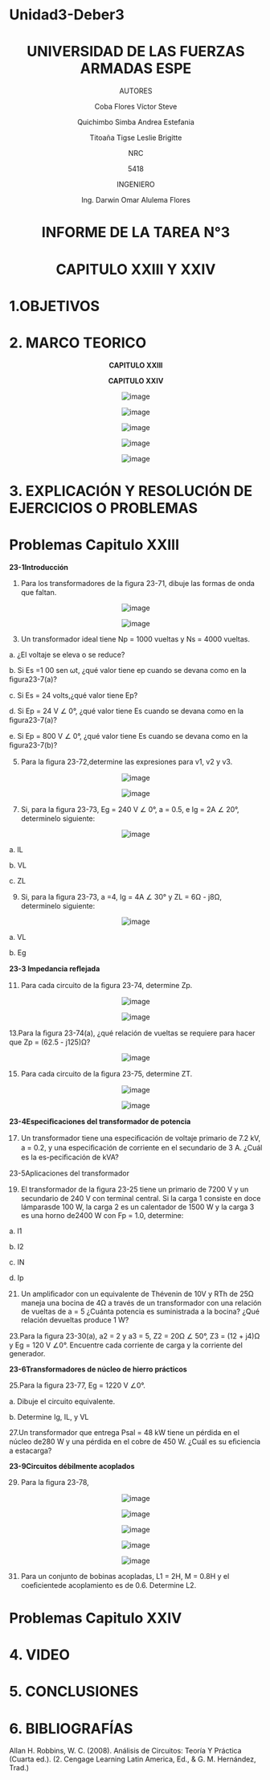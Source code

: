 # Unidad3-Deber3

<div align="center">

# UNIVERSIDAD DE LAS FUERZAS ARMADAS ESPE

AUTORES

Coba Flores Víctor Steve

Quichimbo Simba Andrea Estefania

Titoaña Tigse Leslie Brigitte

NRC
  
5418

INGENIERO

Ing. Darwin Omar Alulema Flores

# INFORME DE LA TAREA N°3

# CAPITULO XXIII Y XXIV 
  
</div>

# 1.OBJETIVOS

# 2. MARCO TEORICO

<div align="center">
  
**CAPITULO XXIII**
  

**CAPITULO XXIV**

![image](https://user-images.githubusercontent.com/84430867/130541950-9330ee63-3a45-4884-b3af-efb687d11a9a.png)
  
![image](https://user-images.githubusercontent.com/84430867/130549913-1b6c6fc4-d5c4-4443-a064-48c0fb43f7d4.png)

![image](https://user-images.githubusercontent.com/84430867/130554460-808862d0-ead6-4efa-b50b-9915ca60a935.png)

![image](https://user-images.githubusercontent.com/84430867/130557276-ece53c3f-ea1d-471b-a620-d09b09c193fc.png)

![image](https://user-images.githubusercontent.com/84430867/130559114-c9de25db-cee7-4b8a-8d22-a6d381520d93.png)

</div>

# **3. EXPLICACIÓN Y RESOLUCIÓN DE EJERCICIOS O PROBLEMAS**

# Problemas Capitulo XXIII

**23-1Introducción**

1. Para los transformadores de la ﬁgura 23-71, dibuje las formas de onda que faltan.

<div align="center">
  
![image](https://user-images.githubusercontent.com/84430867/131617041-7a23b154-1b47-4970-a813-b7ac36699883.png)

![image](https://user-images.githubusercontent.com/84430867/131611812-6ce6dfa1-96ca-408a-be85-817eeee103c8.png)

</div>

3. Un transformador ideal tiene Np = 1000 vueltas y Ns = 4000 vueltas.

a. ¿El voltaje se eleva o se reduce?

<div align="center">
 
</div>

b. Si Es =1 00 sen ωt, ¿qué valor tiene ep cuando se devana como en la ﬁgura23-7(a)?

<div align="center">
 
</div>

c. Si Es = 24 volts,¿qué valor tiene Ep?

<div align="center">
 
</div>

d. Si Ep = 24 V ∠ 0°, ¿qué valor tiene Es cuando se devana como en la ﬁgura23-7(a)?

<div align="center">
 
</div>

e. Si Ep = 800 V ∠ 0°, ¿qué valor tiene Es cuando se devana como en la ﬁgura23-7(b)?

<div align="center">
 
</div>

5. Para la ﬁgura 23-72,determine las expresiones para v1, v2 y v3.

<div align="center">
  
![image](https://user-images.githubusercontent.com/84430867/131612552-69eddaaa-e8be-4560-b250-7ff0359848d3.png)

![image](https://user-images.githubusercontent.com/84430867/131612573-0df8e637-46ec-46be-8368-e858942dae69.png)

</div>

7. Si, para la ﬁgura 23-73, Eg = 240 V ∠ 0°, a = 0.5, e Ig = 2A ∠ 20°, determinelo siguiente:

<div align="center">

![image](https://user-images.githubusercontent.com/84430867/131613700-a96c3fe0-53a0-4cce-aaeb-e130956e81b7.png)

</div>

a. IL

<div align="center">
  
</div>

b. VL

<div align="center">
  
</div>

c. ZL

<div align="center">

</div>

9. Si, para la ﬁgura 23-73, a =4, Ig = 4A ∠ 30° y ZL = 6Ω - j8Ω, determinelo siguiente:

<div align="center">

![image](https://user-images.githubusercontent.com/84430867/131613700-a96c3fe0-53a0-4cce-aaeb-e130956e81b7.png)

</div>

a. VL

<div align="center">
  
</div>

b. Eg

<div align="center">
  
</div>

**23-3 Impedancia reﬂejada**

11. Para cada circuito de la ﬁgura 23-74, determine Zp.

<div align="center">
  
![image](https://user-images.githubusercontent.com/84430867/131614310-687d7818-f520-4966-993c-f019717e143a.png)

![image](https://user-images.githubusercontent.com/84430867/131614362-8cb8e8f5-2fdd-4120-8c0a-efc9616686d9.png)

</div>

13.Para la ﬁgura 23-74(a), ¿qué relación de vueltas se requiere para hacer que Zp = (62.5 - j125)Ω?

<div align="center">

![image](https://user-images.githubusercontent.com/84430867/131614630-81b52399-ec59-4a5f-8c52-a2ba747d08a8.png)

</div>

15. Para cada circuito de la ﬁgura 23-75, determine ZT.

<div align="center">
  
![image](https://user-images.githubusercontent.com/84430867/131614840-8e3d06ad-cb55-4031-8266-1cef78d7be37.png)

![image](https://user-images.githubusercontent.com/84430867/131614863-dc6a8dd2-a580-426e-a75f-dbf845012116.png)

</div>

**23-4Especiﬁcaciones del transformador de potencia**

17. Un transformador tiene una especiﬁcación de voltaje primario de 7.2 kV, a = 0.2, y una especiﬁcación de corriente en el secundario de 3 A. ¿Cuál es la es-peciﬁcación de kVA?

<div align="center">
 
</div>

23-5Aplicaciones del transformador

19. El transformador de la ﬁgura 23-25 tiene un primario de 7200 V y un secundario de 240 V con terminal central. Si la carga 1 consiste en doce lámparasde 100 W, la carga 2 es un calentador de 1500 W y la carga 3 es una horno de2400 W con Fp = 1.0, determine:

a. I1

<div align="center">
 
</div>

b. I2

<div align="center">
 
</div>

c. IN 

<div align="center">
 
</div>

d. Ip

<div align="center">
 
</div>

21. Un ampliﬁcador con un equivalente de Thévenin de 10V y RTh de 25Ω maneja una bocina de 4Ω a través de un transformador con una relación de vueltas de a = 5 ¿Cuánta potencia es suministrada a la bocina? ¿Qué relación devueltas produce 1 W?

<div align="center">
 
</div>

23.Para la ﬁgura 23-30(a), a2 = 2 y a3 = 5, Z2 = 20Ω ∠ 50°, Z3 = (12 + j4)Ω y Eg = 120 V ∠0°. Encuentre cada corriente de carga y la corriente del generador.

<div align="center">
 
</div>

**23-6Transformadores de núcleo de hierro prácticos**

25.Para la ﬁgura 23-77, Eg = 1220 V ∠0°.

a. Dibuje el circuito equivalente.

<div align="center">
 
</div>

b. Determine Ig, IL, y VL

<div align="center">
 
</div>

27.Un transformador que entrega Psal = 48 kW tiene un pérdida en el núcleo de280 W y una pérdida en el cobre de 450 W. ¿Cuál es su eﬁciencia a estacarga?

**23-9Circuitos débilmente acoplados**

29. Para la ﬁgura 23-78,

<div align="center">
 
![image](https://user-images.githubusercontent.com/84430867/131616228-6dee3c7e-bb1d-49d9-9398-0f86bb7b0d02.png)

![image](https://user-images.githubusercontent.com/84430867/131616248-acfb5d53-0da5-490a-ac2c-123e97cdcd41.png)

![image](https://user-images.githubusercontent.com/84430867/131616280-22384f2a-2cc9-485d-a6dc-f11396a5f144.png)

![image](https://user-images.githubusercontent.com/84430867/131616315-d884f9bd-83fe-41cc-bd92-873eb0037a1c.png)

![image](https://user-images.githubusercontent.com/84430867/131616344-e7612687-7750-413a-9757-a50ae3527eba.png)

</div>

31. Para un conjunto de bobinas acopladas, L1 = 2H, M = 0.8H y el coeﬁcientede acoplamiento es de 0.6. Determine L2.

<div align="center">
 
</div>

# Problemas Capitulo XXIV

# 4. VIDEO

# 5. CONCLUSIONES

# 6. BIBLIOGRAFÍAS

Allan H. Robbins, W. C. (2008). Análisis de Circuitos: Teoría Y Práctica (Cuarta ed.). (2. Cengage Learning Latin America, Ed., & G. M. Hernández, Trad.)
